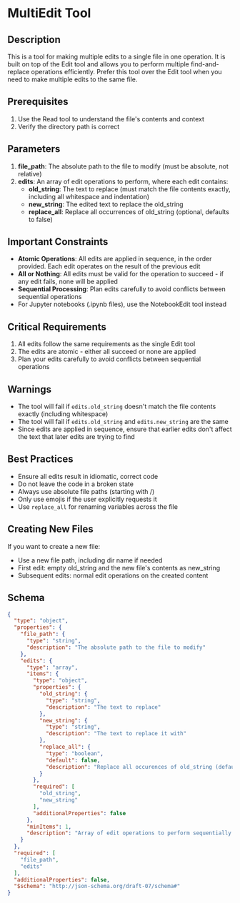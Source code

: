 # MultiEdit Tool

## Description

This is a tool for making multiple edits to a single file in one operation. It is built on top of the Edit tool and allows you to perform multiple find-and-replace operations efficiently. Prefer this tool over the Edit tool when you need to make multiple edits to the same file.

## Prerequisites

1. Use the Read tool to understand the file's contents and context
2. Verify the directory path is correct

## Parameters

1. **file_path**: The absolute path to the file to modify (must be absolute, not relative)
2. **edits**: An array of edit operations to perform, where each edit contains:
   - **old_string**: The text to replace (must match the file contents exactly, including all whitespace and indentation)
   - **new_string**: The edited text to replace the old_string
   - **replace_all**: Replace all occurrences of old_string (optional, defaults to false)

## Important Constraints

- **Atomic Operations**: All edits are applied in sequence, in the order provided. Each edit operates on the result of the previous edit
- **All or Nothing**: All edits must be valid for the operation to succeed - if any edit fails, none will be applied
- **Sequential Processing**: Plan edits carefully to avoid conflicts between sequential operations
- For Jupyter notebooks (.ipynb files), use the NotebookEdit tool instead

## Critical Requirements

1. All edits follow the same requirements as the single Edit tool
2. The edits are atomic - either all succeed or none are applied
3. Plan your edits carefully to avoid conflicts between sequential operations

## Warnings

- The tool will fail if `edits.old_string` doesn't match the file contents exactly (including whitespace)
- The tool will fail if `edits.old_string` and `edits.new_string` are the same
- Since edits are applied in sequence, ensure that earlier edits don't affect the text that later edits are trying to find

## Best Practices

- Ensure all edits result in idiomatic, correct code
- Do not leave the code in a broken state
- Always use absolute file paths (starting with /)
- Only use emojis if the user explicitly requests it
- Use `replace_all` for renaming variables across the file

## Creating New Files

If you want to create a new file:
- Use a new file path, including dir name if needed
- First edit: empty old_string and the new file's contents as new_string
- Subsequent edits: normal edit operations on the created content

## Schema

```json
{
  "type": "object",
  "properties": {
    "file_path": {
      "type": "string",
      "description": "The absolute path to the file to modify"
    },
    "edits": {
      "type": "array",
      "items": {
        "type": "object",
        "properties": {
          "old_string": {
            "type": "string",
            "description": "The text to replace"
          },
          "new_string": {
            "type": "string",
            "description": "The text to replace it with"
          },
          "replace_all": {
            "type": "boolean",
            "default": false,
            "description": "Replace all occurences of old_string (default false)."
          }
        },
        "required": [
          "old_string",
          "new_string"
        ],
        "additionalProperties": false
      },
      "minItems": 1,
      "description": "Array of edit operations to perform sequentially on the file"
    }
  },
  "required": [
    "file_path",
    "edits"
  ],
  "additionalProperties": false,
  "$schema": "http://json-schema.org/draft-07/schema#"
}
```